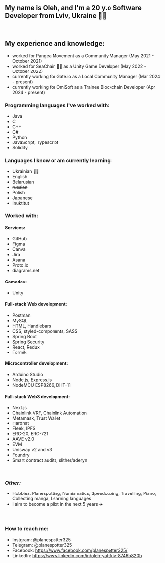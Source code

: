 ## My name is Oleh, and I'm a 20 y.o Software Developer from Lviv, Ukraine 💙💛
<br/>

 ## My experience and knowledge: 
 * worked for Pangea Movement as a Community Manager (May 2021 - October 2021)
 * worked for SeaChain 🐳🔗 as a Unity Game Developer (May 2022 - October 2022)
 * currently working for Gate.io as a Local Community Manager (Mar 2024 - present)
 * currently working for OmiSoft as a Trainee Blockchain Developer (Apr 2024 - present)
### Programming languages I've worked with: 
  * Java
  * C
  * C++
  * C#
  * Python
  * JavaScript, Typescript
  * Solidity
### Languages I know or am currently learning:
  * Ukrainian 💙💛
  * English
  * Belarusian
  * ~~russian~~
  * Polish
  * Japanese
  * Inuktitut
### Worked with: 
#### Services:
  * GitHub
  * Figma
  * Canva
  * Jira
  * Asana
  * Proto.io
  * diagrams.net
#### Gamedev:
  * Unity
#### Full-stack Web development:
  * Postman
  * MySQL
  * HTML, Handlebars
  * CSS, styled-components, SASS
  * Spring Boot
  * Spring Security
  * React, Redux
  * Formik
#### Microcontroller development:
  * Arduino Studio
  * Node.js, Express.js
  * NodeMCU ESP8266, DHT-11
#### Full-stack Web3 development:
  * Next.js
  * Chainlink VRF, Chainlink Automation
  * Metamask, Trust Wallet
  * Hardhat
  * Fleek, IPFS
  * ERC-20, ERC-721
  * AAVE v2.0
  * EVM
  * Uniswap v2 and v3
  * Foundry
  * Smart contract audits, slither/aderyn
<br/>

### *Other:*
- Hobbies: Planespotting, Numismatics, Speedcubing, Travelling, Piano, Collecting manga, Learning languages
- I aim to become a pilot in the next 5 years ✈️
<br/>

### **How to reach me:**
- Instgram: @planespotter325
- Telegram: @planespotter325
- Facebook: https://www.facebook.com/planespotter325/
- LinkedIn: https://www.linkedin.com/in/oleh-yatskiv-8746b820b
